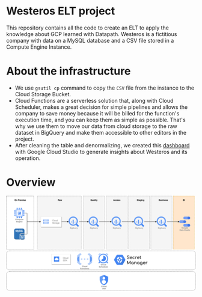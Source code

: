 # Westeros ELT project

This repository contains all the code to create an ELT to apply the knowledge about GCP learned with Datapath. Westeros is a fictitious company with data on a MySQL database and a CSV file stored in a Compute Engine Instance.

# About the infrastructure

- We use `gsutil cp` command to copy the `CSV` file from the instance to the Cloud Storage Bucket.
- Cloud Functions are a serverless solution that, along with Cloud Scheduler, makes a great decision for simple pipelines and allows the company to save money because it will be billed for the function's execution time, and you can keep them as simple as possible. That's why we use them to move our data from cloud storage to the raw dataset in BigQuery and make them accessible to other editors in the project.
- After cleaning the table and denormalizing, we created this [dashboard](https://datastudio.google.com/u/0/reporting/039e5d87-5ab1-4367-a707-44a768e9d5c8/page/t4t8C) with Google Cloud Studio to generate insights about Westeros and its operation.

# Overview

![elt](./images/diagram.png)
